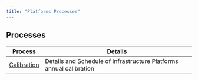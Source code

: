 ```yaml
---
title: "Platforms Processes"
---
```


## Processes

| Process| Details|
| --- | --- |
|[Calibration](/handbook/engineering/infrastructure/platforms/processes/calibration)| Details and Schedule of Infrastructure Platforms annual calibration|
